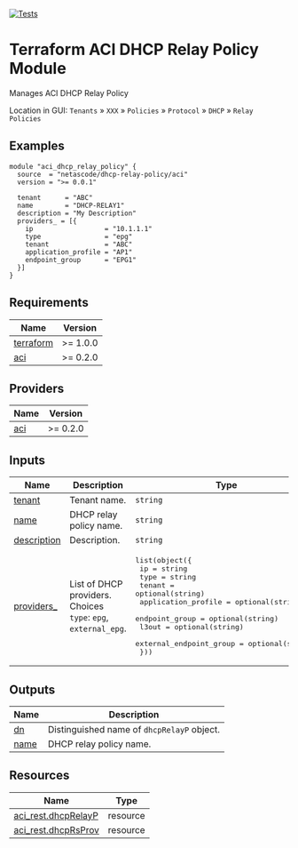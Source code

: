 <!-- BEGIN_TF_DOCS -->
[![Tests](https://github.com/netascode/terraform-aci-dhcp-relay-policy/actions/workflows/test.yml/badge.svg)](https://github.com/netascode/terraform-aci-dhcp-relay-policy/actions/workflows/test.yml)

# Terraform ACI DHCP Relay Policy Module

Manages ACI DHCP Relay Policy

Location in GUI:
`Tenants` » `XXX` » `Policies` » `Protocol` » `DHCP` » `Relay Policies`

## Examples

```hcl
module "aci_dhcp_relay_policy" {
  source  = "netascode/dhcp-relay-policy/aci"
  version = ">= 0.0.1"

  tenant      = "ABC"
  name        = "DHCP-RELAY1"
  description = "My Description"
  providers_ = [{
    ip                  = "10.1.1.1"
    type                = "epg"
    tenant              = "ABC"
    application_profile = "AP1"
    endpoint_group      = "EPG1"
  }]
}

```

## Requirements

| Name | Version |
|------|---------|
| <a name="requirement_terraform"></a> [terraform](#requirement\_terraform) | >= 1.0.0 |
| <a name="requirement_aci"></a> [aci](#requirement\_aci) | >= 0.2.0 |

## Providers

| Name | Version |
|------|---------|
| <a name="provider_aci"></a> [aci](#provider\_aci) | >= 0.2.0 |

## Inputs

| Name | Description | Type | Default | Required |
|------|-------------|------|---------|:--------:|
| <a name="input_tenant"></a> [tenant](#input\_tenant) | Tenant name. | `string` | n/a | yes |
| <a name="input_name"></a> [name](#input\_name) | DHCP relay policy name. | `string` | n/a | yes |
| <a name="input_description"></a> [description](#input\_description) | Description. | `string` | `""` | no |
| <a name="input_providers_"></a> [providers\_](#input\_providers\_) | List of DHCP providers. Choices `type`: `epg`, `external_epg`. | <pre>list(object({<br>    ip                      = string<br>    type                    = string<br>    tenant                  = optional(string)<br>    application_profile     = optional(string)<br>    endpoint_group          = optional(string)<br>    l3out                   = optional(string)<br>    external_endpoint_group = optional(string)<br>  }))</pre> | `[]` | no |

## Outputs

| Name | Description |
|------|-------------|
| <a name="output_dn"></a> [dn](#output\_dn) | Distinguished name of `dhcpRelayP` object. |
| <a name="output_name"></a> [name](#output\_name) | DHCP relay policy name. |

## Resources

| Name | Type |
|------|------|
| [aci_rest.dhcpRelayP](https://registry.terraform.io/providers/netascode/aci/latest/docs/resources/rest) | resource |
| [aci_rest.dhcpRsProv](https://registry.terraform.io/providers/netascode/aci/latest/docs/resources/rest) | resource |
<!-- END_TF_DOCS -->